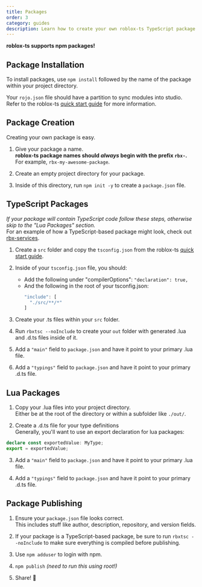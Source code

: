 ```yaml
---
title: Packages
order: 3
category: guides
description: Learn how to create your own roblox-ts TypeScript package and publish it to NPM.
---
```

**roblox-ts supports npm packages!**

## Package Installation
To install packages, use `npm install` followed by the name of the package within your project directory.

Your `rojo.json` file should have a partition to sync modules into studio. Refer to the roblox-ts [quick start guide](/docs/quick-start) for more information.

## Package Creation
Creating your own package is easy.

1. Give your package a name.<br>
**roblox-ts package names should _always_ begin with the prefix `rbx-`.**<br>
For example, `rbx-my-awesome-package`.

2. Create an empty project directory for your package.

3. Inside of this directory, run `npm init -y` to create a `package.json` file.

## TypeScript Packages
*If your package will contain TypeScript code follow these steps, otherwise skip to the "Lua Packages" section.*<br>
For an example of how a TypeScript-based package might look, check out [rbx-services](https://github.com/roblox-ts/rbx-services).

1. Create a `src` folder and copy the `tsconfig.json` from the roblox-ts [quick start guide](/docs/quick-start).

2. Inside of your `tsconfig.json` file, you should:
    - Add the following under "compilerOptions":
    `"declaration": true,`
    - And the following in the root of your tsconfig.json:
      ```js
      "include": [
		"./src/**/*"
      ]
      ```

3. Create your .ts files within your `src` folder.

4. Run `rbxtsc --noInclude` to create your `out` folder with generated .lua and .d.ts files inside of it.

5. Add a `"main"` field to `package.json` and have it point to your primary .lua file.

6. Add a `"typings"` field to `package.json` and have it point to your primary .d.ts file.

## Lua Packages

1. Copy your .lua files into your project directory.<br>
Either be at the root of the directory or within a subfolder like `./out/`.

2. Create a .d.ts file for your type definitions<br>
Generally, you'll want to use an export declaration for lua packages:
```ts
declare const exportedValue: MyType;
export = exportedValue;
```

3. Add a `"main"` field to `package.json` and have it point to your primary .lua file.

4. Add a `"typings"` field to `package.json` and have it point to your primary .d.ts file.

## Package Publishing

1. Ensure your `package.json` file looks correct.<br>
This includes stuff like author, description, repository, and version fields.

2. If your package is a TypeScript-based package, be sure to run `rbxtsc --noInclude` to make sure everything is compiled before publishing.

3. Use `npm adduser` to login with npm.

4. `npm publish` *(need to run this using root!)*

5. Share! 🎉
